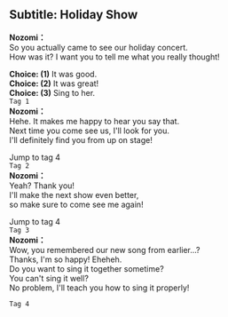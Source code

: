 # 

  
## Subtitle: Holiday Show
  
**Nozomi：**  
So you actually came to see our holiday concert.  
How was it? I want you to tell me what you really thought!  
  
**Choice: (1)**  It was good.  
**Choice: (2)**  It was great!  
**Choice: (3)**  Sing to her.  
`Tag 1`  
**Nozomi：**  
Hehe. It makes me happy to hear you say that.  
Next time you come see us, I'll look for you.  
I'll definitely find you from up on stage!  
  
Jump to tag 4  
`Tag 2`  
**Nozomi：**  
Yeah? Thank you!  
I'll make the next show even better,  
so make sure to come see me again!  
  
Jump to tag 4  
`Tag 3`  
**Nozomi：**  
Wow, you remembered our new song from earlier...?  
Thanks, I'm so happy! Eheheh.  
Do you want to sing it together sometime?  
You can't sing it well?  
No problem, I'll teach you how to sing it properly!  
  
`Tag 4`  
